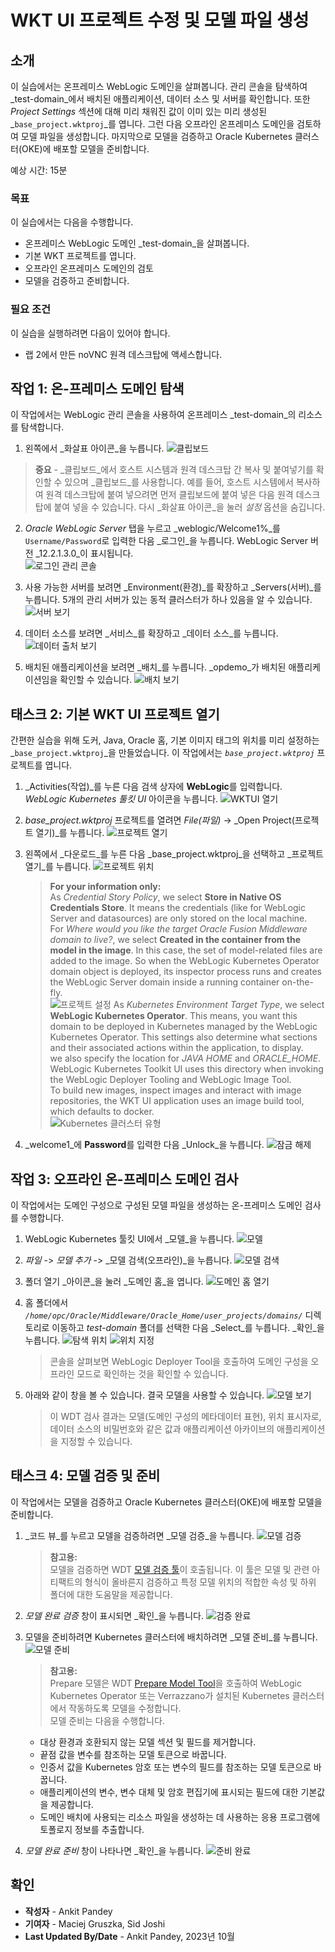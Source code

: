 # WKT UI 프로젝트 수정 및 모델 파일 생성

## 소개

이 실습에서는 온프레미스 WebLogic 도메인을 살펴봅니다. 관리 콘솔을 탐색하여 _test-domain_에서 배치된 애플리케이션, 데이터 소스 및 서버를 확인합니다. 또한 _Project Settings_ 섹션에 대해 미리 채워진 값이 이미 있는 미리 생성된 _`base_project.wktproj`_를 엽니다. 그런 다음 오프라인 온프레미스 도메인을 검토하여 모델 파일을 생성합니다. 마지막으로 모델을 검증하고 Oracle Kubernetes 클러스터(OKE)에 배포할 모델을 준비합니다.

예상 시간: 15분

### 목표

이 실습에서는 다음을 수행합니다.

*   온프레미스 WebLogic 도메인 _test-domain_을 살펴봅니다.
*   기본 WKT 프로젝트를 엽니다.
*   오프라인 온프레미스 도메인의 검토
*   모델을 검증하고 준비합니다.

### 필요 조건

이 실습을 실행하려면 다음이 있어야 합니다.

*   랩 2에서 만든 noVNC 원격 데스크탑에 액세스합니다.

## 작업 1: 온-프레미스 도메인 탐색

이 작업에서는 WebLogic 관리 콘솔을 사용하여 온프레미스 _test-domain_의 리소스를 탐색합니다.

1.  왼쪽에서 _화살표 아이콘_을 누릅니다. ![클립보드](images/clipboard.png)

> **중요** - _클립보드_에서 호스트 시스템과 원격 데스크탑 간 복사 및 붙여넣기를 확인할 수 있으며 _클립보드_를 사용합니다. 예를 들어, 호스트 시스템에서 복사하여 원격 데스크탑에 붙여 넣으려면 먼저 클립보드에 붙여 넣은 다음 원격 데스크탑에 붙여 넣을 수 있습니다. 다시 _화살표 아이콘_을 눌러 _설정_ 옵션을 숨깁니다.

2.  _Oracle WebLogic Server_ 탭을 누르고 _weblogic/Welcome1%_를 `Username/Password`로 입력한 다음 _로그인_을 누릅니다. WebLogic Server 버전 _12.2.1.3.0_이 표시됩니다.  
    ![로그인 관리 콘솔](images/login-admin-console.png)
    
3.  사용 가능한 서버를 보려면 _Environment(환경)_를 확장하고 _Servers(서버)_를 누릅니다. 5개의 관리 서버가 있는 동적 클러스터가 하나 있음을 알 수 있습니다. ![서버 보기](images/view-servers.png)
    
4.  데이터 소스를 보려면 _서비스_를 확장하고 _데이터 소스_를 누릅니다. ![데이터 출처 보기](images/view-datasources.png)
    
5.  배치된 애플리케이션을 보려면 _배치_를 누릅니다. _opdemo_가 배치된 애플리케이션임을 확인할 수 있습니다. ![배치 보기](images/view-deployments.png)
    

## 태스크 2: 기본 WKT UI 프로젝트 열기

간편한 실습을 위해 도커, Java, Oracle 홈, 기본 이미지 태그의 위치를 미리 설정하는 _`base_project.wktproj`_을 만들었습니다. 이 작업에서는 _`base_project.wktproj`_ 프로젝트를 엽니다.

1.  _Activities(작업)_를 누른 다음 검색 상자에 **WebLogic**를 입력합니다. _WebLogic Kubernetes 툴킷 UI_ 아이콘을 누릅니다. ![WKTUI 열기](images/open-wktui.png)
    
2.  _base\_project.wktproj_ 프로젝트를 열려면 _File(파일)_ -> _Open Project(프로젝트 열기)_를 누릅니다. ![프로젝트 열기](images/open-project.png)
    
3.  왼쪽에서 _다운로드_를 누른 다음 _base\_project.wktproj_을 선택하고 _프로젝트 열기_를 누릅니다. ![프로젝트 위치](images/project-location.png)
    
    > **For your information only:**  
    > As _Credential Story Policy_, we select **Store in Native OS Credentials Store**. It means the credentials (like for WebLogic Server and datasources) are only stored on the local machine.  
    > For _Where would you like the target Oracle Fusion Middleware domain to live?_, we select **Created in the container from the model in the image**. In this case, the set of model-related files are added to the image. So when the WebLogic Kubernetes Operator domain object is deployed, its inspector process runs and creates the WebLogic Server domain inside a running container on-the-fly.  
    > ![프로젝트 설정](images/project-settings.png) As _Kubernetes Environment Target Type_, we select **WebLogic Kubernetes Operator**. This means, you want this domain to be deployed in Kubernetes managed by the WebLogic Kubernetes Operator. This settings also determine what sections and their associated actions within the application, to display.  
    > we also specify the location for _JAVA HOME_ and _ORACLE\_HOME_. WebLogic Kubernetes Toolkit UI uses this directory when invoking the WebLogic Deployer Tooling and WebLogic Image Tool.  
    > To build new images, inspect images and interact with image repositories, the WKT UI application uses an image build tool, which defaults to docker.  
    > ![Kubernetes 클러스터 유형](images/kubernetes-cluster-type.png)
    
4.  _welcome1_에 **Password**를 입력한 다음 _Unlock_을 누릅니다. ![잠금 해제](images/unlock.png)
    

## 작업 3: 오프라인 온-프레미스 도메인 검사

이 작업에서는 도메인 구성으로 구성된 모델 파일을 생성하는 온-프레미스 도메인 검사를 수행합니다.

1.  WebLogic Kubernetes 툴킷 UI에서 _모델_을 누릅니다. ![모델](images/click-model.png)
    
2.  _파일_ -> _모델 추가_ -> _모델 검색(오프라인)_을 누릅니다. ![모델 검색](images/discover-model.png)
    
3.  폴더 열기 _아이콘_을 눌러 _도메인 홈_을 엽니다. ![도메인 홈 열기](images/open-domain-home.png)
    
4.  홈 폴더에서 _`/home/opc/Oracle/Middleware/Oracle_Home/user_projects/domains/`_ 디렉토리로 이동하고 _test-domain_ 폴더를 선택한 다음 _Select_를 누릅니다. _확인_을 누릅니다. ![탐색 위치](images/navigate-location.png) ![위치 지정](images/specify-location.png)
    
    > 콘솔을 살펴보면 WebLogic Deployer Tool을 호출하여 도메인 구성을 오프라인 모드로 확인하는 것을 확인할 수 있습니다.
    
5.  아래와 같이 창을 볼 수 있습니다. 결국 모델을 사용할 수 있습니다. ![모델 보기](images/view-model.png)
    
    > 이 WDT 검사 결과는 모델(도메인 구성의 메타데이터 표현), 위치 표시자로, 데이터 소스의 비밀번호와 같은 값과 애플리케이션 아카이브의 애플리케이션을 지정할 수 있습니다.
    

## 태스크 4: 모델 검증 및 준비

이 작업에서는 모델을 검증하고 Oracle Kubernetes 클러스터(OKE)에 배포할 모델을 준비합니다.

1.  _코드 뷰_를 누르고 모델을 검증하려면 _모델 검증_을 누릅니다. ![모델 검증](images/validate-model.png)
    
    > **참고용:**  
    > 모델을 검증하면 WDT [모델 검증 툴](https://oracle.github.io/weblogic-deploy-tooling/userguide/tools/validate/)이 호출됩니다. 이 툴은 모델 및 관련 아티팩트의 형식이 올바른지 검증하고 특정 모델 위치의 적합한 속성 및 하위 폴더에 대한 도움말을 제공합니다.
    
2.  _모델 완료 검증_ 창이 표시되면 _확인_을 누릅니다. ![검증 완료](images/validate-complete.png)
    
3.  모델을 준비하려면 Kubernetes 클러스터에 배치하려면 _모델 준비_를 누릅니다. ![모델 준비](images/prepare-model.png)
    
    > **참고용:**  
    > Prepare 모델은 WDT [Prepare Model Tool](https://oracle.github.io/weblogic-deploy-tooling/userguide/tools/prepare/)을 호출하여 WebLogic Kubernetes Operator 또는 Verrazzano가 설치된 Kubernetes 클러스터에서 작동하도록 모델을 수정합니다.  
    > 모델 준비는 다음을 수행합니다.
    
    *   대상 환경과 호환되지 않는 모델 섹션 및 필드를 제거합니다.
    *   끝점 값을 변수를 참조하는 모델 토큰으로 바꿉니다.
    *   인증서 값을 Kubernetes 암호 또는 변수의 필드를 참조하는 모델 토큰으로 바꿉니다.
    *   애플리케이션의 변수, 변수 대체 및 암호 편집기에 표시되는 필드에 대한 기본값을 제공합니다.
    *   도메인 배치에 사용되는 리소스 파일을 생성하는 데 사용하는 응용 프로그램에 토폴로지 정보를 추출합니다.
4.  _모델 완료 준비_ 창이 나타나면 _확인_을 누릅니다. ![준비 완료](images/prepare-complete.png)
    

## 확인

*   **작성자** - Ankit Pandey
*   **기여자** - Maciej Gruszka, Sid Joshi
*   **Last Updated By/Date** - Ankit Pandey, 2023년 10월